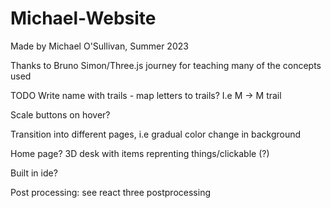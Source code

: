 # Michael-Website

Made by Michael O'Sullivan, Summer 2023


Thanks to Bruno Simon/Three.js journey for teaching many of the concepts used


TODO
Write name with trails - map letters to trails? I.e M -> M trail

Scale buttons on hover?

Transition into different pages, i.e gradual color change in background

Home page? 3D desk with items reprenting things/clickable (?)

Built in ide?

Post processing: see react three postprocessing